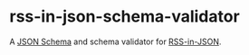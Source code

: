 # rss-in-json-schema-validator
A [JSON Schema](http://json-schema.org/) and schema validator for
[RSS-in-JSON](https://github.com/scripting/Scripting-News/tree/master/rss-in-json).
